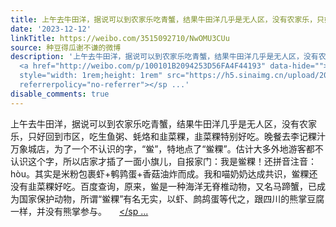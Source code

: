 ```yaml
---
title: 上午去牛田洋，据说可以到农家乐吃青蟹，结果牛田洋几乎是无人区，没有农家乐，只好回到市区，吃生鱼粥、蚝烙和韭菜粿，韭菜粿特别好吃。晚餐去李记粿汁万象城店...
date: '2023-12-12'
linkTitle: https://weibo.com/3515092710/NwOMU3CUu
source: 种豆得瓜谢不谦的微博
description: '上午去牛田洋，据说可以到农家乐吃青蟹，结果牛田洋几乎是无人区，没有农家乐，只好回到市区，吃生鱼粥、蚝烙和韭菜粿，韭菜粿特别好吃。晚餐去李记粿汁万象城店，为了一个不认识的字，“鲎”，特地点了“鲎粿”。估计大多外地游客都不认识这个字，所以店家才插了一面小旗儿，自报家门：我是鲎粿！还拼音注音：hòu。其实是米粉包裹虾+鹌鹑蛋+香菇油炸而成。我和喵奶奶达成共识，鲎粿还没有韭菜粿好吃。百度查询，原来，鲎是一种海洋无脊椎动物，又名马蹄蟹，已成为国家保护动物，所谓“鲎粿”有名无实，以虾、鹧鸪蛋等代之，跟四川的熊掌豆腐一样，并没有熊掌参与。
  <a href="http://weibo.com/p/100101B2094253D56FA4F44193" data-hide=""><span class="url-icon"><img
  style="width: 1rem;height: 1rem" src="https://h5.sinaimg.cn/upload/2015/09/25/3/timeline_card_small_location_default.png"
  referrerpolicy="no-referrer"></sp ...'
disable_comments: true
---
```

上午去牛田洋，据说可以到农家乐吃青蟹，结果牛田洋几乎是无人区，没有农家乐，只好回到市区，吃生鱼粥、蚝烙和韭菜粿，韭菜粿特别好吃。晚餐去李记粿汁万象城店，为了一个不认识的字，“鲎”，特地点了“鲎粿”。估计大多外地游客都不认识这个字，所以店家才插了一面小旗儿，自报家门：我是鲎粿！还拼音注音：hòu。其实是米粉包裹虾+鹌鹑蛋+香菇油炸而成。我和喵奶奶达成共识，鲎粿还没有韭菜粿好吃。百度查询，原来，鲎是一种海洋无脊椎动物，又名马蹄蟹，已成为国家保护动物，所谓“鲎粿”有名无实，以虾、鹧鸪蛋等代之，跟四川的熊掌豆腐一样，并没有熊掌参与。 <a href="http://weibo.com/p/100101B2094253D56FA4F44193" data-hide=""><span class="url-icon"><img style="width: 1rem;height: 1rem" src="https://h5.sinaimg.cn/upload/2015/09/25/3/timeline_card_small_location_default.png" referrerpolicy="no-referrer"></sp ...